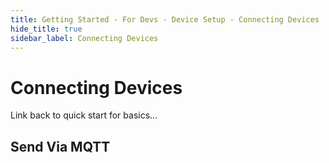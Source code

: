 ```yaml
---
title: Getting Started - For Devs - Device Setup - Connecting Devices
hide_title: true
sidebar_label: Connecting Devices 
---
```


# Connecting Devices

Link back to quick start for basics...

## Send Via MQTT
